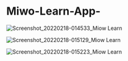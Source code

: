 # Miwo-Learn-App-


![Screenshot_20220218-014533_Miow Learn](https://user-images.githubusercontent.com/76611060/154564833-5abf8ffc-bd10-4253-920d-8f9371d4bad5.jpg)

![Screenshot_20220218-015129_Miow Learn](https://user-images.githubusercontent.com/76611060/154564901-0f7e2120-7c21-4693-8225-e45c47d0cfbe.jpg)

![Screenshot_20220218-015223_Miow Learn](https://user-images.githubusercontent.com/76611060/154564960-166d0247-a6ad-479a-ac07-b2dddfe52fed.jpg)


